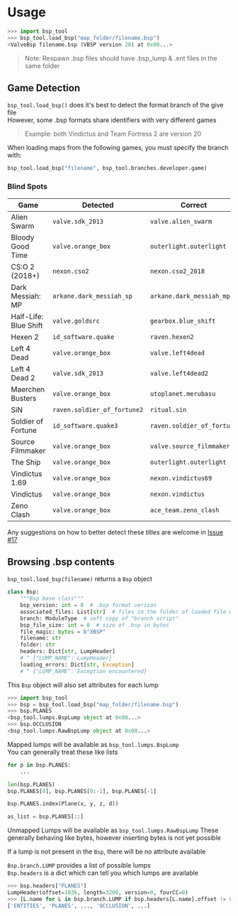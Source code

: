 # Usage
```python
>>> import bsp_tool
>>> bsp_tool.load_bsp("map_folder/filename.bsp")
<ValveBsp filename.bsp (VBSP version 20) at 0x00...>
```

> Note: Respawn .bsp files should have .bsp_lump & .ent files in the same folder


## Game Detection
`bsp_tool.load_bsp()` does it's best to detect the format branch of the give file  
However, some .bsp formats share identifiers with very different games  

> Example: both Vindictus and Team Fortress 2 are version 20  

When loading maps from the following games, you must specify the branch with:

```python
bsp_tool.load_bsp("filename", bsp_tool.branches.developer.game)
```


### Blind Spots
| Game                  | Detected                    | Correct                    |
| --------------------- | --------------------------- | -------------------------- |
| Alien Swarm           | `valve.sdk_2013`            | `valve.alien_swarm`        |
| Bloody Good Time      | `valve.orange_box`          | `outerlight.outerlight`    |
| CS:O 2 (2018+)        | `nexon.cso2`                | `nexon.cso2_2018`          |
| Dark Messiah: MP      | `arkane.dark_messiah_sp`    | `arkane.dark_messiah_mp`   |
| Half-Life: Blue Shift | `valve.goldsrc`             | `gearbox.blue_shift`       |
| Hexen 2               | `id_software.quake`         | `raven.hexen2`             |
| Left 4 Dead           | `valve.orange_box`          | `valve.left4dead`          |
| Left 4 Dead 2         | `valve.sdk_2013`            | `valve.left4dead2`         |
| Maerchen Busters      | `valve.orange_box`          | `utoplanet.merubasu`       |
| SiN                   | `raven.soldier_of_fortune2` | `ritual.sin`               |
| Soldier of Fortune    | `id_software.quake3`        | `raven.soldier_of_fortune` |
| Source Filmmaker      | `valve.orange_box`          | `valve.source_filmmaker`   |
| The Ship              | `valve.orange_box`          | `outerlight.outerlight`    |
| Vindictus 1.69        | `valve.orange_box`          | `nexon.vindictus69`        |
| Vindictus             | `valve.orange_box`          | `nexon.vindictus`          |
| Zeno Clash            | `valve.orange_box`          | `ace_team.zeno_clash`      |

Any suggestions on how to better detect these titles are welcome in [Issue #17](https://github.com/snake-biscuits/bsp_tool/issues/17)


## Browsing .bsp contents
`bsp_tool.load_bsp(filename)` returns a `Bsp` object

```python
class Bsp:
    """Bsp base class"""
    bsp_version: int = 0  # .bsp format version
    associated_files: List[str]  # files in the folder of loaded file with similar names
    branch: ModuleType  # soft copy of "branch script"
    bsp_file_size: int = 0  # size of .bsp in bytes
    file_magic: bytes = b"XBSP"
    filename: str
    folder: str
    headers: Dict[str, LumpHeader]
    # ^ {"LUMP_NAME": LumpHeader}
    loading_errors: Dict[str, Exception]
    # ^ {"LUMP_NAME": Exception encountered}
```

This `Bsp` object will also set attributes for each lump

```python
>>> import bsp_tool
>>> bsp = bsp_tool.load_bsp("map_folder/filename.bsp")
>>> bsp.PLANES
<bsp_tool.lumps.BspLump object at 0x00...>
>>> bsp.OCCLUSION
<bsp_tool.lumps.RawBspLump object at 0x00...>
```

Mapped lumps will be available as `bsp_tool.lumps.BspLump`  
You can generally treat these like lists  
```python
for p in bsp.PLANES:
    ...

len(bsp.PLANES)
bsp.PLANES[0], bsp.PLANES[0:-1], bsp.PLANES[-1]

bsp.PLANES.index(Plane(x, y, z, d))

as_list = bsp.PLANES[::]
```

Unmapped Lumps will be available as `bsp_tool.lumps.RawBspLump`
These generally behaving like bytes, however inserting bytes is not yet possible

If a lump is not present in the `Bsp`, there will be no attribute available  

`Bsp.branch.LUMP` provides a list of possible lumps  
`Bsp.headers` is a dict which can tell you which lumps are available  
```python
>>> bsp.headers["PLANES"]
LumpHeader(offset=1036, length=3200, version=0, fourCC=0)
>>> [L.name for L in bsp.branch.LUMP if bsp.headers[L.name].offset != 0]
['ENTITIES', 'PLANES', ..., 'OCCLUSION', ...]
```

